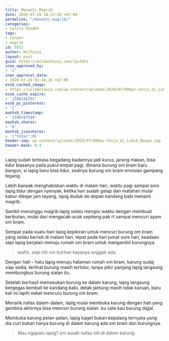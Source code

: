 ```yaml
---
title: Menanti Magrib
date: 2020-07-28 18:22:58 +07:00
permalink: "/menanti-magrib/"
categories:
- Cerita Pendek
tags:
- cerpen
- magrib
id: 5951
author: WilFauzy
layout: post
guid: https://wildanfauzy.com/?p=5951
snax_approved_by:
- '1'
snax_approval_data:
- 2020-07-29 01:28:16 +07:00
essb_cached_image:
- https://wildanfauzy.com/wp-content/uploads/2020/07/800px-Senja_di_Lubuk_Buaya.jpg
essb_cache_expire:
- '1596156702'
essb_pc_pinterest:
- '2'
mashsb_timestamp:
- '1596597594'
mashsb_shares:
- '0'
mashsb_jsonshares:
- '{"total":0}'
header-img: wp-content/uploads/2020/07/800px-Senja_di_Lubuk_Buaya.jpg
header-mask: 0.4
---
```


Lapig sudah terbiasa begadang badannya jadi kurus, jarang makan, bisa tidur biasanya pada pukul empat pagi, dimana burung om bram baru bangun, si lapig baru bisa tidur, soalnya burung om bram emosian gampang tegang.&nbsp;

Lebih banyak menghabiskan waktu di malam hari, waktu pagi sampai sore lapig tidur dengan nyenyak, ketika hari sudah gelap dan matahari mulai kabur dikejar jam tayang, lapig duduk de depan kandang babi menanti magrib.&nbsp;

Sambil menunggu magrib lapig selalu mengisi waktu dengan membuat keributan, mulai dari mengacak-acak sepiteng pak rt sampai mencuri ayam om bram.&nbsp;

Sempat pada suatu hari lapig kepikiran untuk mencuri burung om bram yang selalu berisik di malam hari, tepat pada hari jumat sore hari, keadaan sepi lapig berjalan menuju rumah om bram untuk mengambil burungnya.&nbsp;

> wahh, sepi nih om burhan kayanya enggak ada.&nbsp;

Dengan hati &#8211; hatu lapig menuju halaman rumah om bram, karung sudaj siap sedia, terlihat burung masih tertidur, tanpa pikir panjang lapig langsung membungkus burung sialan itu.&nbsp;

Setelah berhasil memasukan burung ke dalam karung, lapig langsung bergegas kembali ke kandang babi, detak jantung masih tidak karuan, baru kali ini lapih nekat mencuru burung om bram.&nbsp;

Menarik nafas dalam-dalam, lapig mulai membuka karung dengan hati yang gembira akhirnya bisa mencuri burung sialan. ku sate kau burung dajjal.&nbsp;

Membuka karung pelan-pelan, lapig kaget bukan kepalang ternyata yang dia curi bukan hanya burung di dalam karung ada om bram dan burungnya.&nbsp;

> Mau ngapain lapig? om susah nafas nih di dalem karung.&nbsp;